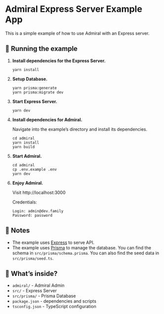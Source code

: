 # Admiral Express Server Example App

This is a simple example of how to use Admiral with an Express server.

## 🚀 Running the example

1. **Install dependencies for the Express Server.**
    ```shell
    yarn install
    ```
2. **Setup Database.**
    ```shell
    yarn prisma:generate
    yarn prisma:migrate dev
    ```
3. **Start Express Server.**

    ```shell
    yarn dev
    ```

4. **Install dependencies for Admiral.**

    Navigate into the example’s directory and install its dependencies.

    ```shell
    cd admiral
    yarn install
    yarn build
    ```

5. **Start Admiral.**
    ```shell
    cd admiral
    cp .env.example .env
    yarn dev
    ```
6. **Enjoy Admiral.**

    Visit http://localhost:3000

    Credentials:

    ```
    Login: admin@dev.family
    Password: password
    ```

## 📝 Notes

-   The example uses [Express](https://expressjs.com/) to serve API.
-   The example uses [Prisma](https://www.prisma.io/) to manage the database. You can find the schema in `src/prisma/schema.prisma`. You can also find the seed data in `src/prisma/seed.ts`.

## 🧐 What’s inside?

-   `admiral/` - Admiral Admin
-   `src/` - Express Server
-   `src/prisma/` - Prisma Database
-   `package.json` - dependencies and scripts
-   `tsconfig.json` - TypeScript configuration
